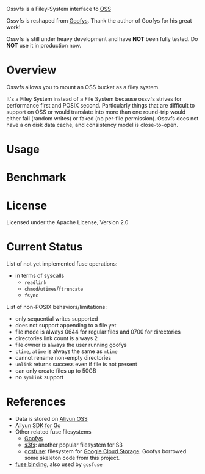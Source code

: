 Ossvfs is a Filey-System interface to [OSS](http://www.aliyun.com/product/oss/)

Ossvfs is reshaped from [Goofys](https://github.com/kahing/goofys). Thank the author of Goofys for his great work!

Ossvfs is still under heavy development and have **NOT** been fully tested. Do **NOT**
use it in production now.

# Overview

Ossvfs allows you to mount an OSS bucket as a filey system.

It's a Filey System instead of a File System because ossvfs strives
for performance first and POSIX second. Particularly things that are
difficult to support on OSS or would translate into more than one
round-trip would either fail (random writes) or faked (no per-file
permission). Ossvfs does not have a on disk data cache, and
consistency model is close-to-open.

# Usage

# Benchmark

# License

Licensed under the Apache License, Version 2.0

# Current Status

List of not yet implemented fuse operations:
  * in terms of syscalls
    * `readlink`
    * `chmod`/`utimes`/`ftruncate`
    * `fsync`

List of non-POSIX behaviors/limitations:
  * only sequential writes supported
  * does not support appending to a file yet
  * file mode is always 0644 for regular files and 0700 for directories
  * directories link count is always 2
  * file owner is always the user running goofys
  * `ctime`, `atime` is always the same as `mtime`
  * cannot rename non-empty directories
  * `unlink` returns success even if file is not present
  * can only create files up to 50GB
  * no `symlink` support

# References

  * Data is stored on [Aliyun OSS](http://www.aliyun.com/product/oss/)
  * [Aliyun SDK for Go](https://github.com/denverdino/aliyungo)
  * Other related fuse filesystems
    * [Goofys](https://github.com/kahing/goofys)
    * [s3fs](https://github.com/s3fs-fuse/s3fs-fuse): another popular filesystem for S3
    * [gcsfuse](https://github.com/googlecloudplatform/gcsfuse):
      filesystem for
      [Google Cloud Storage](https://cloud.google.com/storage/). Goofys
      borrowed some skeleton code from this project.
  * [fuse binding](https://github.com/jacobsa/fuse), also used by `gcsfuse`

